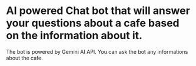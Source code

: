 # AI powered Chat bot that will answer your questions about a cafe based on the information about it.

The bot is powered by Gemini AI API. You can ask the bot any informations about the cafe. 